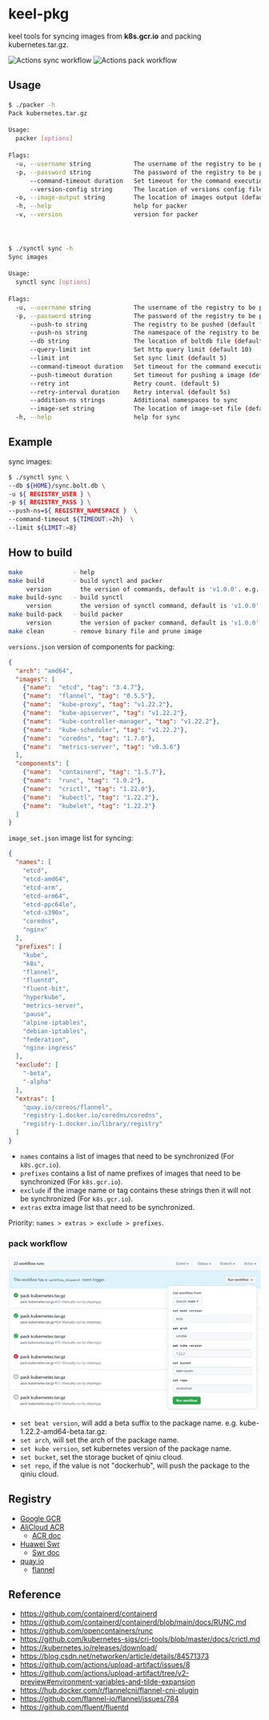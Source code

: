 # keel-pkg

keel tools for syncing images from **k8s.gcr.io** and packing kubernetes.tar.gz.

![Actions sync workflow](https://github.com/shipengqi/keel-pkg/actions/workflows/sync.yml/badge.svg)
![Actions pack workflow](https://github.com/shipengqi/keel-pkg/actions/workflows/pack.yml/badge.svg)

## Usage

```bash
$ ./packer -h
Pack kubernetes.tar.gz

Usage:
  packer [options]

Flags:
  -u, --username string            The username of the registry to be pushed
  -p, --password string            The password of the registry to be pushed
      --command-timeout duration   Set timeout for the command execution
      --version-config string      The location of versions config file (default "versions.json")
  -o, --image-output string        The location of images output (default "/var/run/keel/pack/images")
  -h, --help                       help for packer
  -v, --version                    version for packer



$ ./synctl sync -h
Sync images

Usage:
  synctl sync [options]

Flags:
  -u, --username string            The username of the registry to be pushed
  -p, --password string            The password of the registry to be pushed
      --push-to string             The registry to be pushed (default "registry.cn-hangzhou.aliyuncs.com")
      --push-ns string             The namespace of the registry to be pushed (default "keel")
      --db string                  The location of boltdb file (default "sync.bolt.db")
      --query-limit int            Set http query limit (default 10)
      --limit int                  Set sync limit (default 5)
      --command-timeout duration   Set timeout for the command execution
      --push-timeout duration      Set timeout for pushing a image (default 15m0s)
      --retry int                  Retry count. (default 5)
      --retry-interval duration    Retry interval (default 5s)
      --addition-ns strings        Additional namespaces to sync
      --image-set string           The location of image-set file (default "image_set.json")
  -h, --help                       help for sync
```

## Example

sync images:

```bash
$ ./synctl sync \
--db ${HOME}/sync.bolt.db \
-u ${ REGISTRY_USER } \
-p ${ REGISTRY_PASS } \
--push-ns=${ REGISTRY_NAMESPACE }  \
--command-timeout ${TIMEOUT:=2h}  \
--limit ${LIMIT:=8}
```

## How to build

```bash
make              - help
make build        - build synctl and packer
     version        the version of commands, default is 'v1.0.0'. e.g. 'make build version=v1.1.2'
make build-sync   - build synctl
     version        the version of synctl command, default is 'v1.0.0'. e.g. 'make build-sync version=v1.1.2'
make build-pack   - build packer
     version        the version of packer command, default is 'v1.0.0'. e.g. 'make build-pack version=v1.1.2'
make clean        - remove binary file and prune image
```

`versions.json` version of components for packing:

```json
{
  "arch": "amd64",
  "images": [
    {"name":  "etcd", "tag": "3.4.7"},
    {"name":  "flannel", "tag": "0.5.5"},
    {"name":  "kube-proxy", "tag": "v1.22.2"},
    {"name":  "kube-apiserver", "tag": "v1.22.2"},
    {"name":  "kube-controller-manager", "tag": "v1.22.2"},
    {"name":  "kube-scheduler", "tag": "v1.22.2"},
    {"name":  "coredns", "tag": "1.7.0"},
    {"name":  "metrics-server", "tag": "v0.3.6"}
  ],
  "components": [
    {"name":  "containerd", "tag": "1.5.7"},
    {"name":  "runc", "tag": "1.0.2"},
    {"name":  "crictl", "tag": "1.22.0"},
    {"name":  "kubectl", "tag": "1.22.2"},
    {"name":  "kubelet", "tag": "1.22.2"}
  ]
}
```

`image_set.json` image list for syncing:

```json
{
  "names": [
    "etcd",
    "etcd-amd64",
    "etcd-arm",
    "etcd-arm64",
    "etcd-ppc64le",
    "etcd-s390x",
    "coredns",
    "nginx"
  ],
  "prefixes": [
    "kube",
    "k8s",
    "flannel",
    "fluentd",
    "fluent-bit",
    "hyperkube",
    "metrics-server",
    "pause",
    "alpine-iptables",
    "debian-iptables",
    "federation",
    "nginx-ingress"
  ],
  "exclude": [
    "-beta",
    "-alpha"
  ],
  "extras": [
    "quay.io/coreos/flannel",
    "registry-1.docker.io/coredns/coredns",
    "registry-1.docker.io/library/registry"
  ]
}
```

- `names` contains a list of images that need to be synchronized (For `k8s.gcr.io`).
- `prefixes` contains a list of name prefixes of images that need to be synchronized (For `k8s.gcr.io`).
- `exclude` if the image name or tag contains these strings then it will not be synchronized (For `k8s.gcr.io`).
- `extras` extra image list that need to be synchronized.

Priority: `names > extras > exclude > prefixes`.

### pack workflow

![pack workflow](./pack_workflow.png)

- `set beat version`, will add a beta suffix to the package name. e.g. kube-1.22.2-amd64-beta.tar.gz.
- `set arch`, will set the arch of the package name.
- `set kube version`, set kubernetes version of the package name.
- `set bucket`, set the storage bucket of qiniu cloud.
- `set repo`, if the value is not "dockerhub", will push the package to the qiniu cloud.

## Registry

- [Google GCR](https://console.cloud.google.com/gcr/images/google-containers)
- [AliCloud ACR](https://cr.console.aliyun.com/cn-hangzhou/instances/images)
  - [ACR doc](https://help.aliyun.com/document_detail/257112.html?spm=5176.166170.J_5253785160.5.286851646Ug5KU)
- [Huawei Swr](https://console-intl.huaweicloud.com/swr/?agencyId=1e02890d062a42f9be14b82feaa5b711&region=cn-east-3&locale=zh-cn#/app/swr/huaweiOfficialList)
  - [Swr doc](https://support.huaweicloud.com/intl/zh-cn/productdesc-swr/swr_03_0001.html)
- [quay.io](https://quay.io/organization/coreos)
  - [flannel](https://quay.io/repository/coreos/flannel?tab=tags)

## Reference

- <https://github.com/containerd/containerd>
- <https://github.com/containerd/containerd/blob/main/docs/RUNC.md>
- <https://github.com/opencontainers/runc>
- <https://github.com/kubernetes-sigs/cri-tools/blob/master/docs/crictl.md>
- <https://kubernetes.io/releases/download/>
- <https://blog.csdn.net/networken/article/details/84571373>
- <https://github.com/actions/upload-artifact/issues/8>
- <https://github.com/actions/upload-artifact/tree/v2-preview#environment-variables-and-tilde-expansion>
- <https://hub.docker.com/r/flannelcni/flannel-cni-plugin>
- <https://github.com/flannel-io/flannel/issues/784>
- <https://github.com/fluent/fluentd>
